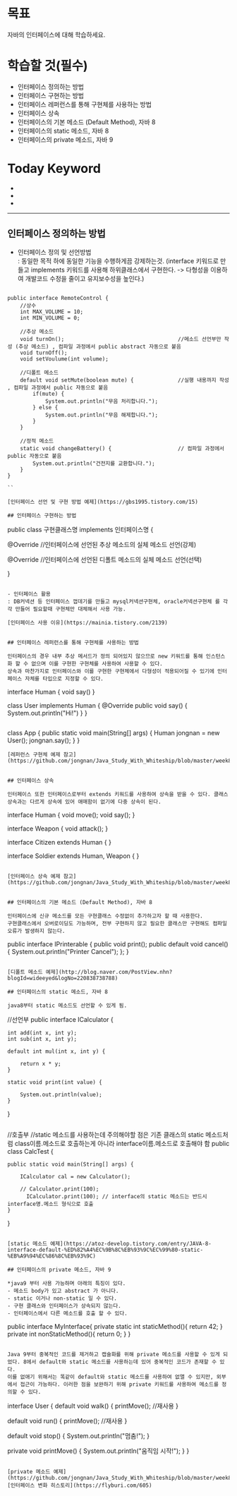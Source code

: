 # 목표  
자바의 인터페이스에 대해 학습하세요.  

# 학습할 것(필수)  
- 인터페이스 정의하는 방법  
- 인터페이스 구현하는 방법  
- 인터페이스 레퍼런스를 통해 구현체를 사용하는 방법  
- 인터페이스 상속  
- 인터페이스의 기본 메소드 (Default Method), 자바 8    
- 인터페이스의 static 메소드, 자바 8  
- 인터페이스의 private 메소드, 자바 9  

# Today Keyword  
- 
-
-


- - -


## 인터페이스 정의하는 방법  

- 인터페이스 정의 및 선언방법    
: 동일한 목적 하에 동일한 기능을 수행하게끔 강제하는것. 
(interface 키워드로 만들고 implements 키워드를 사용해 하위클래스에서 구현한다. -> 다형성을 이용하여 개발코드 수정을 줄이고 유지보수성을 높인다.)  
```

public interface RemoteControl {
    //상수
    int MAX_VOLUME = 10;
    int MIN_VOLUME = 0;
    
    //추상 메소드
    void turnOn();                                    //메소드 선언부만 작성 (추상 메소드) , 컴파일 과정에서 public abstract 자동으로 붙음
    void turnOff();            
    void setVoulume(int volume);
    
    //디폴트 메소드
    default void setMute(boolean mute) {              //실행 내용까지 작성  , 컴파일 과정에서 public 자동으로 붙음
        if(mute) {
            System.out.println("무음 처리합니다.");
        } else {
            System.out.println("무음 해제합니다.");
        }
    }
    
    //정적 메소드
    static void changeBattery() {                     // 컴파일 과정에서 public 자동으로 붙음
        System.out.println("건전지를 교환합니다.");
    }
}

``

[인터페이스 선언 및 구현 방법 예제](https://gbs1995.tistory.com/15)

## 인터페이스 구현하는 방법  

```
public class 구현클래스명 implements 인터페이스명 {

@Override
//인터페이스에 선언된 추상 메소드의 실체 메소드 선언(강제)

@Override
//인터페이스에 선언된 디폴트 메소드의 실체 메소드 선언(선택)

}
```

- 인터페이스 활용    
: DB커넥션 등 인터페이스 껍데기를 만들고 mysql커넥션구현체, oracle커넥션구현체 를 각각 만들어 필요할때 구현체만 대체해서 사용 가능.  

[인터페이스 사용 이유](https://mainia.tistory.com/2139)


## 인터페이스 레퍼런스를 통해 구현체를 사용하는 방법  

인터페이스의 경우 내부 추상 메서드가 정의 되어있지 않으므로 new 키워드를 통해 인스턴스화 할 수 없으며 이를 구현한 구현체를 사용하여 사용할 수 있다.  
상속과 마찬가지로 인터페이스와 이를 구현한 구현체에서 다형성이 적용되어질 수 있기에 인터페이스 자체를 타입으로 지정할 수 있다.  

```
interface Human {
  void say()
}

class User implements Human {
  @Override
  public void say() {
    System.out.println("Hi!")
  }
}
```
```
class App {
  public static void main(String[] args) {
    Human jongnan = new User();
    jongnan.say();
  }
}
```
[레퍼런스 구현체 예제 참고](https://github.com/jongnan/Java_Study_With_Whiteship/blob/master/week8/week8.md)


## 인터페이스 상속  

인터페이스 또한 인터페이스로부터 extends 키워드를 사용하여 상속을 받을 수 있다. 클래스 상속과는 다르게 상속에 있어 애매함이 없기에 다중 상속이 된다.  

```
interface Human {
  void move();
  void say();
}

interface Weapon {
  void attack();
}

interface Citizen extends Human {
}

interface Soldier extends Human, Weapon {
}
```

[인터페이스 상속 예제 참고](https://github.com/jongnan/Java_Study_With_Whiteship/blob/master/week8/week8.md)


## 인터페이스의 기본 메소드 (Default Method), 자바 8  

인터페이스에 신규 메소드를 모든 구현클래스 수정없이 추가하고자 할 때 사용한다.  
구현클래스에서 오버로이딩도 가능하며, 전부 구현하지 않고 필요한 클래스만 구현해도 컴파일오류가 발생하지 않는다.  

```
public interface IPrinterable {
    public void print();
    public default void cancel(){
        System.out.println("Printer Cancel");
    };
}
```

[디폴트 메소드 예제](http://blog.naver.com/PostView.nhn?blogId=wideeyed&logNo=220838738788)  

## 인터페이스의 static 메소드, 자바 8  

java8부터 static 메소드도 선언할 수 있게 됨.  

```
//선언부
public interface ICalculator {
 
    int add(int x, int y);
    int sub(int x, int y);
 
    default int mul(int x, int y) {
 
        return x * y;
    }
 
    static void print(int value) {
 
        System.out.println(value);
    }
}
```
```
//호출부
//static 메소드를 사용하는데 주의해야할 점은 기존 클래스의 static 메소드처럼 class이름.메소드로 호출하는게 아니라 interface이름.메소드로 호출해야 함
public class CalcTest {
 
    public static void main(String[] args) {
 
        ICalculator cal = new Calculator();
 
        // Calculator.print(100);
          ICalculator.print(100); // interface의 static 메소드는 반드시 interface명.메소드 형식으로 호출
    }
}
```

[static 메소드 예제](https://atoz-develop.tistory.com/entry/JAVA-8-interface-default-%ED%82%A4%EC%9B%8C%EB%93%9C%EC%99%80-static-%EB%A9%94%EC%86%8C%EB%93%9C)  

## 인터페이스의 private 메소드, 자바 9  

*java9 부터 사용 가능하며 아래의 특징이 있다.
- 메소드 body가 있고 abstract 가 아니다.  
- static 이거나 non-static 일 수 있다.  
- 구현 클래스와 인터페이스가 상속되지 않는다.  
- 인터페이스에서 다른 메소드를 호출 할 수 있다.  

```
public interface MyInterface{
 private static int staticMethod(){
  return 42;
 }
 private int nonStaticMethod(){
  return 0;
 }
}
```

Java 9부터 중복적인 코드를 제거하고 캡슐화를 위해 private 메소드를 사용할 수 있게 되었다. 8에서 default와 static 메소드를 사용하는데 있어 중복적인 코드가 존재할 수 있다.  
이를 없애기 위해서는 똑같이 default와 static 메소드를 사용하여 없앨 수 있지만, 외부에서 접근이 가능하다. 이러한 점을 보완하기 위해 private 키워드를 사용하여 메소드를 정의할 수 있다.  

```
interface User {
  default void walk() {
    printMove(); //재사용
  }
  
  default void run() {
    printMove(); //재사용
  }
  
  default void stop() {
    System.out.println("멈춤!");
  }
  
  private void printMove() {
    System.out.println("움직임 시작!");
  }
}
```

[private 메소드 예제](https://github.com/jongnan/Java_Study_With_Whiteship/blob/master/week8/week8.md)  
[인터페이스 변화 히스토리](https://flyburi.com/605)






